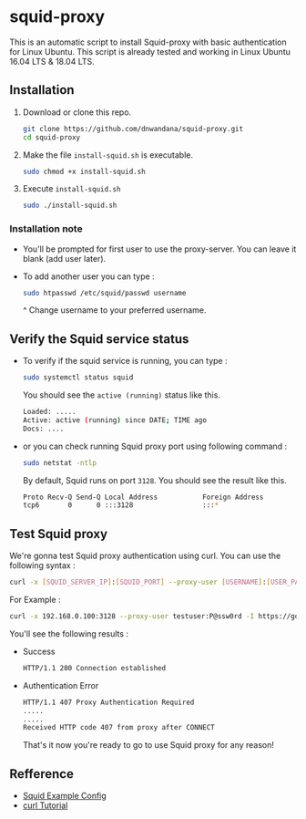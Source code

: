 # squid-proxy

This is an automatic script to install Squid-proxy with basic authentication for Linux Ubuntu.
This script is already tested and working in Linux Ubuntu 16.04 LTS & 18.04 LTS.

## Installation

1. Download or clone this repo.

   ```bash
   git clone https://github.com/dnwandana/squid-proxy.git
   cd squid-proxy
   ```

2. Make the file `install-squid.sh` is executable.

   ```bash
   sudo chmod +x install-squid.sh
   ```

3. Execute `install-squid.sh`

   ```bash
   sudo ./install-squid.sh
   ```

### Installation note

- You'll be prompted for first user to use the proxy-server. You can leave it blank (add user later).

- To add another user you can type :

  ```bash
  sudo htpasswd /etc/squid/passwd username
  ```

  ^ Change username to your preferred username.

## Verify the Squid service status

- To verify if the squid service is running, you can type :

  ```bash
  sudo systemctl status squid
  ```

  You should see the `active (running)` status like this.

  ```bash
  Loaded: .....
  Active: active (running) since DATE; TIME ago
  Docs: ....
  ```

- or you can check running Squid proxy port using following command :

  ```bash
  sudo netstat -ntlp
  ```

  By default, Squid runs on port `3128`. You should see the result like this.

  ```bash
  Proto Recv-Q Send-Q Local Address           Foreign Address         State       PID/Program name
  tcp6       0      0 :::3128                 :::*                    LISTEN      14768/(squid-1)
  ```

## Test Squid proxy

We're gonna test Squid proxy authentication using curl. You can use the following syntax :

```bash
curl -x [SQUID_SERVER_IP]:[SQUID_PORT] --proxy-user [USERNAME]:[USER_PASSWORD] -I [SITE]
```

For Example :

```bash
curl -x 192.168.0.100:3128 --proxy-user testuser:P@ssw0rd -I https://google.com/
```

You'll see the following results :

- Success

  ```bash
  HTTP/1.1 200 Connection established
  ```

- Authentication Error

  ```bash
  HTTP/1.1 407 Proxy Authentication Required
  .....
  .....
  Received HTTP code 407 from proxy after CONNECT
  ```

  That's it now you're ready to go to use Squid proxy for any reason!

## Refference

- [Squid Example Config](https://wiki.squid-cache.org/ConfigExamples "Squid Example Config")
- [curl Tutorial](https://curl.haxx.se/docs/httpscripting.html "curl Tutorial")
